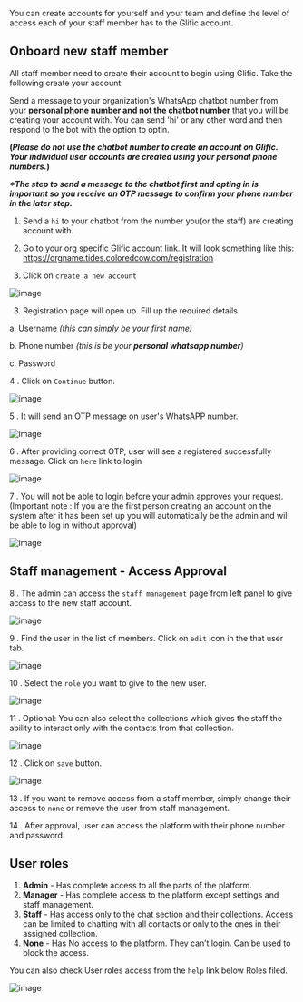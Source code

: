 You can create accounts for yourself and your team and define the level of access each of your staff member has to the Glific account.

## Onboard new staff member

All staff member need to create their account  to begin using Glific. Take the following create your account:

Send a message to your organization&#39;s WhatsApp chatbot number from your **personal phone number and not the chatbot number**  that you will be creating your account with. You can send &#39;hi&#39; or any other word and then respond to the bot with the option to optin.

**(_Please do not use the chatbot number to create an account on Glific. Your individual user accounts are created using your personal phone numbers._)**

**_*The step to send a message to the chatbot first and opting in is important so you receive an OTP message   to confirm your phone number in the later step._**

1. Send a `hi` to your chatbot from the number you(or the staff) are creating account with.
1. Go to your org specific Glific account link. It will look something like this: https://orgname.tides.coloredcow.com/registration



2. Click on `create a new account`

![image](https://user-images.githubusercontent.com/32592458/212239613-13269f08-30dd-47ec-a911-8de8ae66936f.png)



3. Registration page will open up. Fill up the required details.

a. Username  _(this can simply be your first name)_

b. Phone number  _(this is be your_ **_personal whatsapp number_**_)_

c. Password

4 . Click on `Continue` button.

![image](https://user-images.githubusercontent.com/32592458/212239634-09356afd-ed43-45d4-9650-072a65795aa2.png)



5 .  It will send an OTP message on user&#39;s WhatsAPP number.

![image](https://user-images.githubusercontent.com/32592458/212239647-60f07ae5-c6e1-44f5-ad9b-f762f82ff811.png)

6 . After providing correct OTP, user will see a registered successfully message.  Click on `here` link to login

![image](https://user-images.githubusercontent.com/32592458/212239671-f34127d5-b6f8-45ca-b67d-cf31f0d62671.png)

7 . You will not be able to login before your admin approves your request. (Important note : If you are the first person creating an account on the system after it has been set up you will automatically be the admin and will be able to log in without approval)

![image](https://user-images.githubusercontent.com/32592458/212239730-f21ccb04-2c29-4ea3-acc4-f1d998e0665f.png)

## 

## Staff management -  Access Approval

8 . The admin can access the  `staff management` page from left panel to give  access to the new staff account.

![image](https://user-images.githubusercontent.com/32592458/212239747-68677eea-b9f5-4de9-8bf6-43ace9f98512.png)



9 .  Find the user in the list of members. Click on `edit` icon in the that user tab.

![image](https://user-images.githubusercontent.com/32592458/212239767-97023dc4-7534-4157-9758-1d168f70516a.png)



10 . Select the `role` you want to give to the new user.

![image](https://user-images.githubusercontent.com/32592458/212239781-9f7e9f79-b383-4923-a7cf-a53d8025fde3.png)



11 . Optional: You can also select the collections  which gives the staff the ability to interact only with the contacts from that collection.

![image](https://user-images.githubusercontent.com/32592458/212239795-51d7f920-7e21-41f9-aa25-139129003fce.png)



12 . Click on `save` button.

![image](https://user-images.githubusercontent.com/32592458/212239817-f2941d96-c60c-4de6-b45a-32a051107b9c.png)



13 . If you want to remove access from a staff member, simply change their access to `none` or remove the user from staff management.

14 .  After approval, user can access the platform with their phone number and password.

## User roles

1. **Admin** - Has complete access to all the parts of the platform.
1. **Manager** - Has complete access to the platform except settings and staff management.
1. **Staff** - Has access only to the chat section and their collections. Access can be limited to chatting with all contacts or only to the ones in their assigned collection.
1. **None** - Has No access to the platform. They can’t login. Can be used to block the access.

You can also check User roles access from the `help` link below Roles filed.

![image](https://user-images.githubusercontent.com/32592458/212239834-78ecdabb-6844-4c06-840f-7bf6f21abfee.png)
